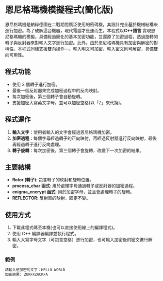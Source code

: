 # 恩尼格瑪機模擬程式(簡化版)

恩尼格瑪機是納粹德國在二戰期間廣泛使用的密碼機，其設計完全基於機械結構來進行加密。為了破解這台機器，現代電腦才應運而生。本程式以**C++語言** 實現恩尼格瑪機的模擬，具備經過簡化的基本加密功能，並還原了加密過程，透過旋轉的轉子與反射器來對輸入文字進行加密。此外，由於恩尼格瑪機具有加密與解密的對稱性，本程式同樣支援雙向操作—，輸入明文可加密，輸入密文則可解密，具備雙向可用性。

## 程式功能

- 使用 3 個轉子進行加密。
- 最後一個反射器來完成加密過程中的反向映射。
- 每次加密後，第三個轉子會自動旋轉。
- 支援加密大寫英文字母，並可以加密空格(以「Z」來代換)。

## 程式運作

1. **輸入文字**：使用者輸入的文字會經過恩尼格瑪機加密。
2. **加密過程**：每個字母經過轉子的正向映射，再經過反射器進行反向映射，最後再經過轉子進行反向處理。
3. **轉子旋轉**：每次加密後，第三個轉子會旋轉，改變下一次加密的結果。

## 主要結構

- **Rotor (轉子)**: 包含轉子的映射和旋轉位置。
- **process_char 函式**: 用於處理字母通過轉子或反射器的加密過程。
- **enigma_encrypt 函式**: 用於加密字母，並且會處理轉子的旋轉。
- **REFLECTOR**: 反射器的映射，固定不變。
  
## 使用方式

1. 下載此程式碼至本機(也可以直接使用線上的編譯程式)。
2. 使用 C++ 編譯器編譯並執行程式。
3. 輸入大寫字母文字（可包含空格）進行加密，也可輸入加密後的密文進行解密。

### 範例

```bash
請輸入想加密的文字：HELLO WORLD
加密結果: ZURFXZACKFA
